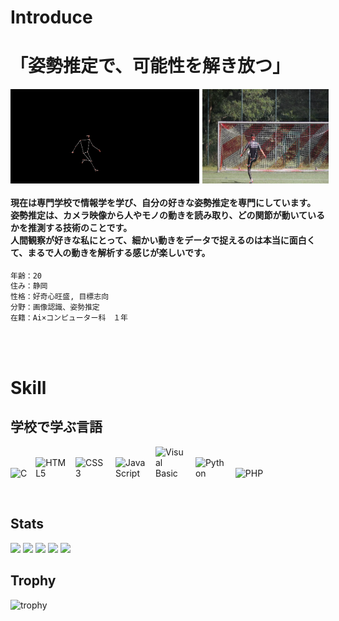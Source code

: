 <h1>Introduce</h1>
<h1>「姿勢推定で、可能性を解き放つ」 <br></h1>


<!-- 画像を横並びにし、余白を加える -->
<div style="display: flex; justify-content: space-around;">
    <img src="soccer.sukeruton.gif" alt="Soccer Skeleton" style="max-width: 60%; height: auto; margin-right: 5px;">
    <img src="IMG_4628.PNG" alt="Pose Estimation Example" style="max-width: 40%; height: auto;">
</div>

<h4>
    現在は専門学校で情報学を学び、自分の好きな姿勢推定を専門にしています。<br>
    姿勢推定は、カメラ映像から人やモノの動きを読み取り、どの関節が動いているかを推測する技術のことです。<br>
    人間観察が好きな私にとって、細かい動きをデータで捉えるのは本当に面白くて、まるで人の動きを解析する感じが楽しいです。
</h4>



  






```bash
年齢：20
住み：静岡
性格：好奇心旺盛, 目標志向
分野：画像認識、姿勢推定
在籍：Ai×コンピューター科　１年
```


<br>




<br>
<h1>Skill</h1>
<h2>学校で学ぶ言語</h2>
<p align="left">
  <img src="https://simpleskill.icons.workers.dev/svg?i=c" alt="C" style="max-width:50px;height:auto;margin-right:10px;">
  <img src="https://simpleskill.icons.workers.dev/svg?i=html5" alt="HTML5" style="max-width:50px;height:auto;margin-right:10px;">
  <img src="https://simpleskill.icons.workers.dev/svg?i=css3" alt="CSS3" style="max-width:50px;height:auto;margin-right:10px;">
  <img src="https://simpleskill.icons.workers.dev/svg?i=javascript" alt="JavaScript" style="max-width:50px;height:auto;margin-right:10px;">
  <img src="https://simpleskill.icons.workers.dev/svg?i=visualbasic" alt="Visual Basic" style="max-width:50px;height:auto;margin-right:10px;">
  <img src="https://simpleskill.icons.workers.dev/svg?i=python" alt="Python" style="max-width:50px;height:auto;margin-right:10px;">
  <img src="https://simpleskill.icons.workers.dev/svg?i=php" alt="PHP" style="max-width:50px;height:auto;">
</p>
<br>



## Stats
![](http://github-profile-summary-cards.vercel.app/api/cards/profile-details?username=noz-matic0&theme=gruvbox)
![](http://github-profile-summary-cards.vercel.app/api/cards/repos-per-language?username=noz-matic0&theme=gruvbox)
![](http://github-profile-summary-cards.vercel.app/api/cards/most-commit-language?username=noz-matic0&theme=gruvbox)
![](http://github-profile-summary-cards.vercel.app/api/cards/stats?username=noz-matic0&theme=gruvbox)
![](http://github-profile-summary-cards.vercel.app/api/cards/productive-time?username=noz-matic0&theme=gruvbox&utcOffset=9)

## Trophy
![trophy](https://github-profile-trophy.vercel.app/?username=noz-matic0&theme=gruvbox)
